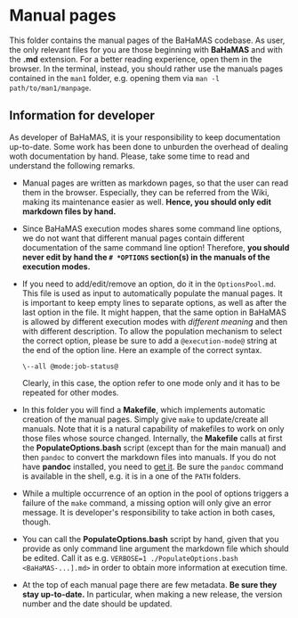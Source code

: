 # Manual pages

This folder contains the manual pages of the BaHaMAS codebase.
As user, the only relevant files for you are those beginning with **BaHaMAS** and with the **.md** extension.
For a better reading experience, open them in the browser.
In the terminal, instead, you should rather use the manuals pages contained in the `man1` folder, e.g. opening them via `man -l path/to/man1/manpage`.

## Information for developer

As developer of BaHaMAS, it is your responsibility to keep documentation up-to-date.
Some work has been done to unburden the overhead of dealing woth documentation by hand.
Please, take some time to read and understand the following remarks.

* Manual pages are written as markdown pages, so that the user can read them in the browser.
  Especially, they can be referred from the Wiki, making its maintenance easier as well.
  **Hence, you should only edit markdown files by hand.**

* Since BaHaMAS execution modes shares some command line options, we do not want that different manual pages contain different documentation of the same command line option!
  Therefore, **you should never edit by hand the `# *OPTIONS` section(s) in the manuals of the execution modes.**

* If you need to add/edit/remove an option, do it in the `OptionsPool.md`.
  This file is used as input to automatically populate the manual pages.
  It is important to keep empty lines to separate options, as well as after the last option in the file.
  It might happen, that the same option in BaHaMAS is allowed by different execution modes with *different meaning* and then with different description.
  To allow the population mechanism to select the correct option, please be sure to add a `@execution-mode@` string at the end of the option line.
  Here an example of the correct syntax.
  ```
  \--all @mode:job-status@
  ```
  Clearly, in this case, the option refer to one mode only and it has to be repeated for other modes.

* In this folder you will find a **Makefile**, which implements automatic creation of the manual pages.
  Simply give `make` to update/create all manuals.
  Note that it is a natural capability of makefiles to work on only those files whose source changed.
  Internally, the **Makefile** calls at first the **PopulateOptions.bash** script (except than for the main manual) and then `pandoc` to convert the markdown files into manuals.
  If you do not have **pandoc** installed, you need to [get it](https://pandoc.org/installing.html).
  Be sure the `pandoc` command is available in the shell, e.g. it is in a one of the `PATH` folders.

* While a multiple occurrence of an option in the pool of options triggers a failure of the `make` command, a missing option will only give an error message.
  It is developer's responsibility to take action in both cases, though.

* You can call the **PopulateOptions.bash** script by hand, given that you provide as only command line argument the markdown file which should be edited.
  Call it as e.g. `VERBOSE=1 ./PopulateOptions.bash <BaHaMAS-...].md>` in order to obtain more information at execution time.

* At the top of each manual page there are few metadata.
  **Be sure they stay up-to-date.**
  In particular, when making a new release, the version number and the date should be updated.
